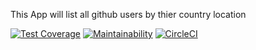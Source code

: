 This App will list all github users by thier country location

[![Test Coverage](https://api.codeclimate.com/v1/badges/73b422692711f4b41712/test_coverage)](https://codeclimate.com/github/sengayire/StarWars-characters/test_coverage)
[![Maintainability](https://api.codeclimate.com/v1/badges/73b422692711f4b41712/maintainability)](https://codeclimate.com/github/sengayire/StarWars-characters/maintainability)
[![CircleCI](https://circleci.com/gh/sengayire/StarWars-characters.svg?style=svg)](https://circleci.com/gh/sengayire/StarWars-characters)
